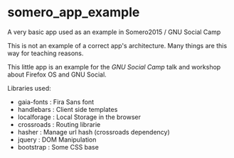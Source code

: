 # somero_app_example
A very basic app used as an example in Somero2015 / GNU Social Camp

This is not an example of a correct app's architecture. Many things are this way for teaching reasons.

This little app is an example for the *GNU Social Camp* talk and workshop about Firefox OS and GNU Social.

Libraries used:

* gaia-fonts : Fira Sans font
* handlebars : Client side templates
* localforage : Local Storage in the browser
* crossroads : Routing librarie
* hasher  : Manage url hash (crossroads dependency)
* jquery  : DOM Manipulation
* bootstrap : Some CSS base

